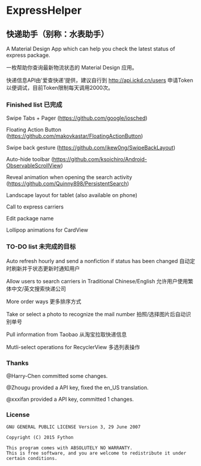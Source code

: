 # ExpressHelper
## 快递助手（别称：水表助手）

A Material Design App which can help you check the latest status of express package.

一枚帮助你查询最新物流状态的 Material Design 应用。

快递信息API由'爱查快递'提供，建议自行到 <http://api.ickd.cn/users> 申请Token以便调试，目前Token限制每天调用2000次。

### Finished list 已完成

Swipe Tabs + Pager (<https://github.com/google/iosched>)

Floating Action Button (<https://github.com/makovkastar/FloatingActionButton>)

Swipe back gesture (<https://github.com/ikew0ng/SwipeBackLayout>)

Auto-hide toolbar (<https://github.com/ksoichiro/Android-ObservableScrollView>)

Reveal animation when opening the search activity (<https://github.com/Quinny898/PersistentSearch>)

Landscape layout for tablet (also available on phone)

Call to express carriers

Edit package name

Lollipop animations for CardView


### TO-DO list 未完成的目标

Auto refresh hourly and send a nonfiction if status has been changed 自动定时刷新并于状态更新时通知用户

Allow users to search carriers in Traditional Chinese/English 允许用户使用繁体中文/英文搜索快递公司

More order ways 更多排序方式

Take or select a photo to recognize the mail number 拍照/选择图片后自动识别单号

Pull information from Taobao 从淘宝拉取快递信息

Mutli-select operations for RecyclerView 多选列表操作


### Thanks


@Harry-Chen committed some changes.

@Zhougu provided a API key, fixed the en_US translation.

@xxxifan provided a API key, committed 1 changes.


### License

```
GNU GENERAL PUBLIC LICENSE Version 3, 29 June 2007

Copyright (C) 2015 Fython

This program comes with ABSOLUTELY NO WARRANTY.
This is free software, and you are welcome to redistribute it under certain conditions.
```